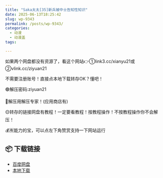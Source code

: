 ```yaml
---
title: "Saka太太[35]新兵被中士告知性知识"
date: 2025-06-13T18:25:42
slug: wp-9343
permalink: /posts/wp-9343/
categories:
  - 动漫
  - 动漫盖
tags:

---
```


如果两个网盘都没有资源了，看这个网站👉①link3.cc/xianyu21或②vlink.cc/ziyuan21

不需要注册账号！直接点本地下载转存OK？懂吧！

🟢解压密码:ziyuan21

🔵解压用解压专家！(应用商店有)

🟡转存的链接网盘有教程！一定要看教程！按教程操作！不按教程操作你不会解压！

💰🈶能力的宝，可以点左下角赞赏支持一下网站运行

## 📦 下载链接
- [百度网盘](https://blziyuan21.com/pay-download/9343?key=ddf02ef3f4&down_id=0)
- [本地下载](https://blziyuan21.com/pay-download/9343?key=ddf02ef3f4&down_id=1)

